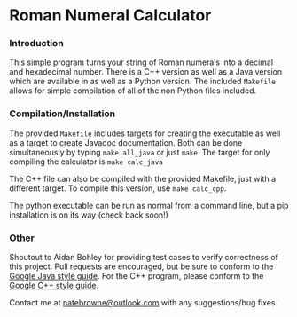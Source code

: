 # Roman Numeral Calculator

### Introduction

This simple program turns your string of Roman numerals into a decimal and
hexadecimal number. There is a C++ version as well as a Java version which are
available in as well as a Python version. The included `Makefile` allows for
simple compilation of all of the non Python files included.

### Compilation/Installation

The provided `Makefile` includes targets for creating the executable as well as
a target to create Javadoc documentation. Both can be done simultaneously by
typing `make all_java` or just `make`. The target for only compiling the calculator
is `make calc_java`

The C++ file can also be compiled with the provided Makefile, just with a
different target. To compile this version, use `make calc_cpp`.

The python executable can be run as normal from a command line, but a pip
installation is on its way (check back soon!)

### Other

Shoutout to Aidan Bohley for providing test cases to verify correctness of this
project. Pull requests are encouraged, but be sure to conform to the [Google
Java style guide](https://google.github.io/styleguide/javaguide.html). For the
C++ program, please conform to the [Google C++ style
guide](https://google.github.io/styleguide/cppguide.html).

Contact me at natebrowne@outlook.com with any suggestions/bug fixes.
